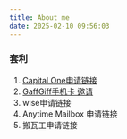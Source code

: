 ```yaml
---
title: About me
date: 2025-02-10 09:56:03
---
```


### 套利
1. [Capital One申请链接](https://i.capitalone.com/GmOMulMDp)
2. [GaffGiff手机卡 邀请](https://www.giffgaff.com/orders/affiliate/licer82_1697258365706
   )
3. wise申请链接
4. Anytime Mailbox 申请链接
5. 搬瓦工申请链接
